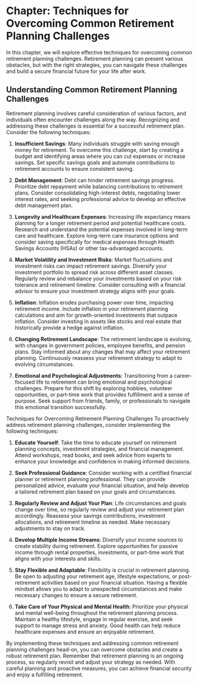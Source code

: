 Chapter: Techniques for Overcoming Common Retirement Planning Challenges
========================================================================

In this chapter, we will explore effective techniques for overcoming common retirement planning challenges. Retirement planning can present various obstacles, but with the right strategies, you can navigate these challenges and build a secure financial future for your life after work.

Understanding Common Retirement Planning Challenges
---------------------------------------------------

Retirement planning involves careful consideration of various factors, and individuals often encounter challenges along the way. Recognizing and addressing these challenges is essential for a successful retirement plan. Consider the following techniques:

1. **Insufficient Savings**: Many individuals struggle with saving enough money for retirement. To overcome this challenge, start by creating a budget and identifying areas where you can cut expenses or increase savings. Set specific savings goals and automate contributions to retirement accounts to ensure consistent saving.

2. **Debt Management**: Debt can hinder retirement savings progress. Prioritize debt repayment while balancing contributions to retirement plans. Consider consolidating high-interest debts, negotiating lower interest rates, and seeking professional advice to develop an effective debt management plan.

3. **Longevity and Healthcare Expenses**: Increasing life expectancy means planning for a longer retirement period and potential healthcare costs. Research and understand the potential expenses involved in long-term care and healthcare. Explore long-term care insurance options and consider saving specifically for medical expenses through Health Savings Accounts (HSAs) or other tax-advantaged accounts.

4. **Market Volatility and Investment Risks**: Market fluctuations and investment risks can impact retirement savings. Diversify your investment portfolio to spread risk across different asset classes. Regularly review and rebalance your investments based on your risk tolerance and retirement timeline. Consider consulting with a financial advisor to ensure your investment strategy aligns with your goals.

5. **Inflation**: Inflation erodes purchasing power over time, impacting retirement income. Include inflation in your retirement planning calculations and aim for growth-oriented investments that outpace inflation. Consider investing in assets like stocks and real estate that historically provide a hedge against inflation.

6. **Changing Retirement Landscape**: The retirement landscape is evolving, with changes in government policies, employee benefits, and pension plans. Stay informed about any changes that may affect your retirement planning. Continuously reassess your retirement strategy to adapt to evolving circumstances.

7. **Emotional and Psychological Adjustments**: Transitioning from a career-focused life to retirement can bring emotional and psychological challenges. Prepare for this shift by exploring hobbies, volunteer opportunities, or part-time work that provides fulfillment and a sense of purpose. Seek support from friends, family, or professionals to navigate this emotional transition successfully.

Techniques for Overcoming Retirement Planning Challenges To proactively address retirement planning challenges, consider implementing the following techniques:

1. **Educate Yourself**: Take the time to educate yourself on retirement planning concepts, investment strategies, and financial management. Attend workshops, read books, and seek advice from experts to enhance your knowledge and confidence in making informed decisions.

2. **Seek Professional Guidance**: Consider working with a certified financial planner or retirement planning professional. They can provide personalized advice, evaluate your financial situation, and help develop a tailored retirement plan based on your goals and circumstances.

3. **Regularly Review and Adjust Your Plan**: Life circumstances and goals change over time, so regularly review and adjust your retirement plan accordingly. Reassess your savings contributions, investment allocations, and retirement timeline as needed. Make necessary adjustments to stay on track.

4. **Develop Multiple Income Streams**: Diversify your income sources to create stability during retirement. Explore opportunities for passive income through rental properties, investments, or part-time work that aligns with your interests and skills.

5. **Stay Flexible and Adaptable**: Flexibility is crucial in retirement planning. Be open to adjusting your retirement age, lifestyle expectations, or post-retirement activities based on your financial situation. Having a flexible mindset allows you to adapt to unexpected circumstances and make necessary changes to ensure a secure retirement.

6. **Take Care of Your Physical and Mental Health**: Prioritize your physical and mental well-being throughout the retirement planning process. Maintain a healthy lifestyle, engage in regular exercise, and seek support to manage stress and anxiety. Good health can help reduce healthcare expenses and ensure an enjoyable retirement.

By implementing these techniques and addressing common retirement planning challenges head-on, you can overcome obstacles and create a robust retirement plan. Remember that retirement planning is an ongoing process, so regularly revisit and adjust your strategy as needed. With careful planning and proactive measures, you can achieve financial security and enjoy a fulfilling retirement.
